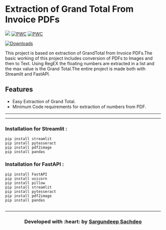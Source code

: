 # Extraction of Grand Total From Invoice PDFs

[![](https://img.shields.io/badge/Made_with-Python-res?style=for-the-badge&logo=pytorch)](https://docs.python.org/3/)
[![PWC](https://img.shields.io/endpoint.svg?url=https://fastapi.tiangolo.com/)](https://fastapi.tiangolo.com/)
[![PWC](https://docs.streamlit.io/)](https://docs.streamlit.io/)

<div class='altmetric-embed' data-badge-type='donut' data-arxiv-id='2106.05239'></div>

[![Downloads](https://pepy.tech/badge/xbnet)](https://poppler.freedesktop.org/)

This project is based on extraction of GrandTotal from Invoice PDFs.The basic working of this project includes conversion of PDFs to Images and then to Text. Using RegEX the floating numbers are extracted in a list and the max value is the Grand Total.The entire project is made both with Streamlit and FastAPI.

## Features

- Easy Extraction of Grand Total.
- Minimum Code requirements for extraction of numbers from PDF.
---

---
### Installation for Streamlit :
```
pip install streamlit
pip install pytesseract
pip install pdf2image
pip install pandas

```

### Installation for FastAPI :
```
pip install FastAPI
pip install uvicorn
pip install pillow
pip install streamlit
pip install pytesseract
pip install pdf2image
pip install pandas


```
---



<h3 align="center"><b>Developed with :heart: by <a href="https://github.com/Sargundeep">Sargundeep Sachdeo</a>

